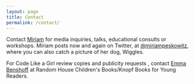 ```yaml
---
layout: page
title: Contact
permalink: /contact/
---
```


Contact [Miriam](miriam5000@gmail.com) for media inquiries, talks, educational consults or workshops. Miriam posts now and again on Twitter, at [@miriampeskowitz](https://twitter.com/MiriamPeskowitz), where you can also catch a picture of her dog, Wiggles. 

For Code Like a Girl review copies and publicity requests , contact [Emma Benshoff](ebenshoff@penguinrandomhouse.com "email Emma Benshoff") at Random House Children's Books/Knopf Books for Young Readers. 

<!-- change this to a link email  -->
